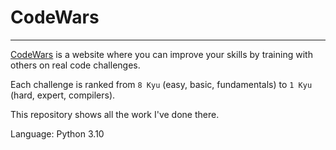 # CodeWars
---

[CodeWars](http://www.codewars.com/) is a website where you can improve your skills by training with others on real code challenges.

Each challenge is ranked from `8 Kyu` (easy, basic, fundamentals) to `1 Kyu` (hard, expert, compilers).

This repository shows all the work I've done there.

Language: Python 3.10
